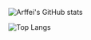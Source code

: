 <!-- GitHub Stats -->
![Arffei's GitHub stats](https://github-readme-stats.vercel.app/api?username=Arffei&show_icons=true&count_private=true&hide_title=true&hide=prs&theme=tokyonight)

<!-- Top Languages -->
![Top Langs](https://github-readme-stats.vercel.app/api/top-langs/?username=Arffei&langs_count=10&theme=tokyonight)
